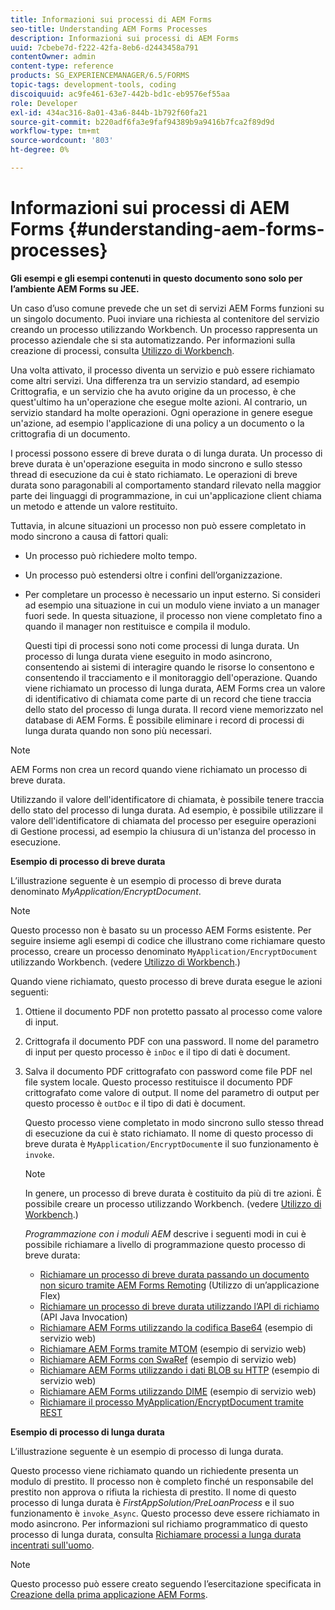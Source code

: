 ```yaml
---
title: Informazioni sui processi di AEM Forms
seo-title: Understanding AEM Forms Processes
description: Informazioni sui processi di AEM Forms
uuid: 7cbebe7d-f222-42fa-8eb6-d2443458a791
contentOwner: admin
content-type: reference
products: SG_EXPERIENCEMANAGER/6.5/FORMS
topic-tags: development-tools, coding
discoiquuid: ac9fe461-63e7-442b-bd1c-eb9576ef55aa
role: Developer
exl-id: 434ac316-8a01-43a6-844b-1b792f60fa21
source-git-commit: b220adf6fa3e9faf94389b9a9416b7fca2f89d9d
workflow-type: tm+mt
source-wordcount: '803'
ht-degree: 0%

---
```


# Informazioni sui processi di AEM Forms {#understanding-aem-forms-processes}

**Gli esempi e gli esempi contenuti in questo documento sono solo per l’ambiente AEM Forms su JEE.**

Un caso d’uso comune prevede che un set di servizi AEM Forms funzioni su un singolo documento. Puoi inviare una richiesta al contenitore del servizio creando un processo utilizzando Workbench. Un processo rappresenta un processo aziendale che si sta automatizzando. Per informazioni sulla creazione di processi, consulta [Utilizzo di Workbench](https://www.adobe.com/go/learn_aemforms_workbench_63).

Una volta attivato, il processo diventa un servizio e può essere richiamato come altri servizi. Una differenza tra un servizio standard, ad esempio Crittografia, e un servizio che ha avuto origine da un processo, è che quest&#39;ultimo ha un&#39;operazione che esegue molte azioni. Al contrario, un servizio standard ha molte operazioni. Ogni operazione in genere esegue un&#39;azione, ad esempio l&#39;applicazione di una policy a un documento o la crittografia di un documento.

I processi possono essere di breve durata o di lunga durata. Un processo di breve durata è un&#39;operazione eseguita in modo sincrono e sullo stesso thread di esecuzione da cui è stato richiamato. Le operazioni di breve durata sono paragonabili al comportamento standard rilevato nella maggior parte dei linguaggi di programmazione, in cui un&#39;applicazione client chiama un metodo e attende un valore restituito.

Tuttavia, in alcune situazioni un processo non può essere completato in modo sincrono a causa di fattori quali:

* Un processo può richiedere molto tempo.
* Un processo può estendersi oltre i confini dell’organizzazione.
* Per completare un processo è necessario un input esterno. Si consideri ad esempio una situazione in cui un modulo viene inviato a un manager fuori sede. In questa situazione, il processo non viene completato fino a quando il manager non restituisce e compila il modulo.

   Questi tipi di processi sono noti come processi di lunga durata. Un processo di lunga durata viene eseguito in modo asincrono, consentendo ai sistemi di interagire quando le risorse lo consentono e consentendo il tracciamento e il monitoraggio dell&#39;operazione. Quando viene richiamato un processo di lunga durata, AEM Forms crea un valore di identificativo di chiamata come parte di un record che tiene traccia dello stato del processo di lunga durata. Il record viene memorizzato nel database di AEM Forms. È possibile eliminare i record di processi di lunga durata quando non sono più necessari.

>[!NOTE]
>
>AEM Forms non crea un record quando viene richiamato un processo di breve durata.

Utilizzando il valore dell&#39;identificatore di chiamata, è possibile tenere traccia dello stato del processo di lunga durata. Ad esempio, è possibile utilizzare il valore dell&#39;identificatore di chiamata del processo per eseguire operazioni di Gestione processi, ad esempio la chiusura di un&#39;istanza del processo in esecuzione.

**Esempio di processo di breve durata**

L’illustrazione seguente è un esempio di processo di breve durata denominato *MyApplication/EncryptDocument*.

>[!NOTE]
>
>Questo processo non è basato su un processo AEM Forms esistente. Per seguire insieme agli esempi di codice che illustrano come richiamare questo processo, creare un processo denominato `MyApplication/EncryptDocument` utilizzando Workbench. (vedere [Utilizzo di Workbench](https://www.adobe.com/go/learn_aemforms_workbench_63).)

Quando viene richiamato, questo processo di breve durata esegue le azioni seguenti:

1. Ottiene il documento PDF non protetto passato al processo come valore di input.
1. Crittografa il documento PDF con una password. Il nome del parametro di input per questo processo è `inDoc` e il tipo di dati è document.
1. Salva il documento PDF crittografato con password come file PDF nel file system locale. Questo processo restituisce il documento PDF crittografato come valore di output. Il nome del parametro di output per questo processo è `outDoc` e il tipo di dati è document.

   Questo processo viene completato in modo sincrono sullo stesso thread di esecuzione da cui è stato richiamato. Il nome di questo processo di breve durata è `MyApplication/EncryptDocument`e il suo funzionamento è `invoke`.

   >[!NOTE]
   >
   >In genere, un processo di breve durata è costituito da più di tre azioni. È possibile creare un processo utilizzando Workbench. (vedere [Utilizzo di Workbench](https://www.adobe.com/go/learn_aemforms_workbench_63).)

   *Programmazione con i moduli AEM* descrive i seguenti modi in cui è possibile richiamare a livello di programmazione questo processo di breve durata:

   * [Richiamare un processo di breve durata passando un documento non sicuro tramite AEM Forms Remoting](/help/forms/developing/invoking-aem-forms-using-remoting.md#invoking-a-short-lived-process-by-passing-an-unsecure-document-using-remoting) (Utilizzo di un’applicazione Flex)
   * [Richiamare un processo di breve durata utilizzando l’API di richiamo](/help/forms/developing/invoking-aem-forms-using-java.md#invoking-a-short-lived-process-using-the-invocation-api) (API Java Invocation)
   * [Richiamare AEM Forms utilizzando la codifica Base64](/help/forms/developing/invoking-aem-forms-using-web.md#invoking-aem-forms-using-base64-encoding) (esempio di servizio web)
   * [Richiamare AEM Forms tramite MTOM](/help/forms/developing/invoking-aem-forms-using-web.md#invoking-aem-forms-using-mtom) (esempio di servizio web)
   * [Richiamare AEM Forms con SwaRef](/help/forms/developing/invoking-aem-forms-using-web.md#invoking-aem-forms-using-swaref) (esempio di servizio web)
   * [Richiamare AEM Forms utilizzando i dati BLOB su HTTP](/help/forms/developing/invoking-aem-forms-using-web.md#invoking-aem-forms-using-blob-data-over-http) (esempio di servizio web)
   * [Richiamare AEM Forms utilizzando DIME](/help/forms/developing/invoking-aem-forms-using-web.md#invoking-aem-forms-using-dime) (esempio di servizio web)
   * [Richiamare il processo MyApplication/EncryptDocument tramite REST](/help/forms/developing/invoking-aem-forms-using-rest.md)

**Esempio di processo di lunga durata**

L’illustrazione seguente è un esempio di processo di lunga durata.

Questo processo viene richiamato quando un richiedente presenta un modulo di prestito. Il processo non è completo finché un responsabile del prestito non approva o rifiuta la richiesta di prestito. Il nome di questo processo di lunga durata è *FirstAppSolution/PreLoanProcess* e il suo funzionamento è `invoke_Async`. Questo processo deve essere richiamato in modo asincrono. Per informazioni sul richiamo programmatico di questo processo di lunga durata, consulta [Richiamare processi a lunga durata incentrati sull&#39;uomo](/help/forms/developing/invoking-human-centric-long-lived.md#invoking-human-centric-long-lived-processes).

>[!NOTE]
>
>Questo processo può essere creato seguendo l’esercitazione specificata in [Creazione della prima applicazione AEM Forms](https://www.adobe.com/go/learn_aemforms_firstapp_ds_63).
